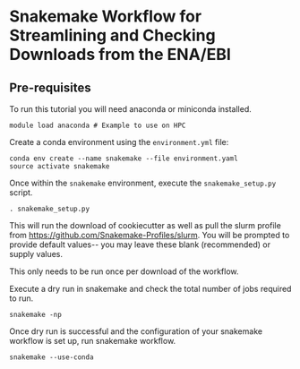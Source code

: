 # Snakemake Workflow for Streamlining and Checking Downloads from the ENA/EBI

## Pre-requisites

To run this tutorial you will need anaconda or miniconda installed.
```
module load anaconda # Example to use on HPC
```

Create a conda environment using the `environment.yml` file: 
```
conda env create --name snakemake --file environment.yaml  
source activate snakemake
```

Once within the `snakemake` environment, execute the `snakemake_setup.py` script. 

```
. snakemake_setup.py
```

This will run the download of cookiecutter as well as pull the slurm profile from https://github.com/Snakemake-Profiles/slurm. You will be prompted to provide default values-- you may leave these blank (recommended) or supply values. 

This only needs to be run once per download of the workflow. 


Execute a dry run in snakemake and check the total number of jobs required to run.
```
snakemake -np
```

Once dry run is successful and the configuration of your snakemake workflow is set up, run snakemake workflow.

```
snakemake --use-conda
```

